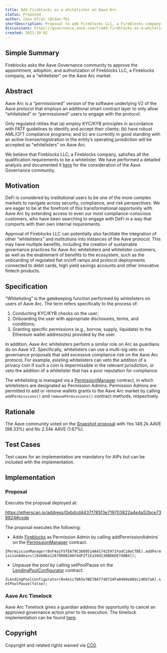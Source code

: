 ```yaml
---
title: Add Fireblocks as a whitelister on Aave Arc
status: Proposed
author: Idan Ofrat (@idan-fb)
shortDescription: Proposal to add Fireblocks LLC, a Fireblocks company, as a “whitelister” on the Aave Arc market.
discussions: https://governance.aave.com/t/add-fireblocks-as-a-whitelister-on-aave-arc/5753
created: 2021-10-02
---
```


## Simple Summary

Fireblocks asks the Aave Governance community to approve the appointment, adoption, and authorization of Fireblocks LLC, a Fireblocks company, as a “whitelister” on the Aave Arc market.

## Abstract

Aave Arc is a “permissioned” version of the software underlying V2 of the Aave protocol that employs an additional smart contract layer to only allow “whitelisted” or “permissioned” users to engage with the protocol.

Only regulated ntities that (a) employ KYC/KYB principles in accordance with FATF guidelines to identify and accept their clients; (b) have robust AML/CFT compliance programs; and (c) are currently in good standing with an active license/registration in the entity’s operating jurisdiction will be accepted as “whitelisters” on Aave Arc.

We believe that Fireblocks LLC, a Fireblocks company, satisfies all the qualification requirements to be a whitelister. We have performed a detailed analysis and documented it [here](https://governance.aave.com/t/add-fireblocks-as-a-whitelister-on-aave-arc/5753) for the consideration of the Aave Governance community.

## Motivation

DeFi is considered by institutional users to be one of the more complex markets to navigate across security, compliance, and risk perspectives. We are eager to be at the forefront of this transformational opportunity with Aave Arc by extending access to even our most compliance-conscious customers, who have been searching to engage with DeFi in a way that comports with their own internal requirements.

Approval of Fireblocks LLC can potentially also facilitate the integration of other “whitelisters” and institutions into instances of the Aave protocol. This may have multiple benefits, including the creation of sustainable governance practices for Aave Arc whitelisters and whitelister customers, as well as the enablement of benefits to the ecosystem, such as the onboarding of regulated fiat on/off ramps and protocol deployments connected to debit cards, high yield savings accounts and other innovative fintech products.

## Specification

“Whitelisting” is the gatekeeping function performed by whitelisters on users of Aave Arc. The term refers specifically to the process of:
1. Conducting KYC/KYB checks on the user;
2. Onboarding the user with appropriate disclosures, terms, and conditions;
3. Granting specific permissions (e.g., borrow, supply, liquidate) to the Ethereum wallet address(es) provided by the user.

In addition, Aave Arc whitelisters perform a similar role on Arc as guardians do on Aave V2. Specifically, whitelisters can use a multi-sig veto on governance proposals that add excessive compliance risk on the Aave Arc protocol. For example, existing whitelisters can veto the addition of a privacy coin if such a coin is impermissible in the relevant jurisdiction, or veto the addition of a whitelister that has a poor reputation for compliance.

The whitelisting is managed via a [PermissionManager](https://etherscan.io/address/0xF4a1F5fEA79C3609514A417425971FadC10eCfBE) contract, in which whitelisters are designated as Permission Admins.  Permission Admins are permitted to add or remove wallets grants to the Aave Arc market by calling `addPermissions()` and `removePermissions()` contract methods, respectively. 

## Rationale

The Aave community voted on the [Snapshot proposal](https://snapshot.org/#/aave.eth/proposal/QmYQEh4vstJADjSK2b8nyK1otFG6R4rh9VHszU5xUEw26S) with Yes 149.2k AAVE (98.33%) and No 2.54k AAVE (1.67%).

## Test Cases

Test cases for an implementation are mandatory for AIPs but can be included with the implementation.

## Implementation
### Proposal

Executes the proposal deployed at:

https://etherscan.io/address/0xbdcd4437f785f3e719703822a4e4a52bce738824#code

The proposal executes the following:
- Adds [Fireblocks](https://etherscan.io/address/0x686a12A79008246F4dF2f1Ea30d136BD6DE748B4) as Permission Admin by calling addPermissionAdmins` on the [PermissionManager](https://etherscan.io/address/0xF4a1F5fEA79C3609514A417425971FadC10eCfBE) contract.

`IPermissionManager(0xF4a1F5fEA79C3609514A417425971FadC10eCfBE).addPermissionAdmins([0x686a12A79008246F4dF2f1Ea30d136BD6DE748B4]);`

- Unpause the pool by calling setPoolPause on the [LendingPoolConfigurator](https://etherscan.io/address/0x4e1c7865e7BE78A7748724Fa0409e88dc14E67aA) contract.

`ILendingPoolConfigurator(0x4e1c7865e7BE78A7748724Fa0409e88dc14E67aA).setPoolPause(false);`

### Aave Arc Timelock

Aave Arc Timelock gives a guardian address the opportunity to cancel an approved governance action prior to its execution.
The timelock implementation can be found [here](https://github.com/aave/arc-timelock).

## Copyright

Copyright and related rights waived via [CC0](https://creativecommons.org/publicdomain/zero/1.0/).